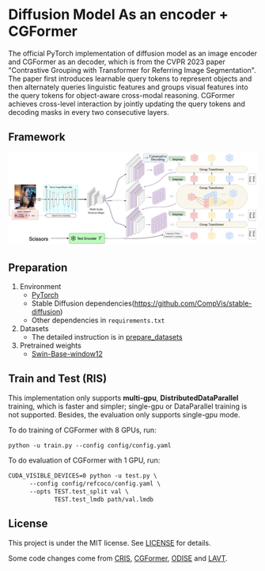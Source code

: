# Diffusion Model As an encoder + CGFormer
The official PyTorch implementation of diffusion model as an image encoder and CGFormer as an decoder, which is from the CVPR 2023 paper "Contrastive Grouping with Transformer for Referring Image Segmentation". The paper first introduces learnable query tokens to represent objects and then alternately queries linguistic features and groups visual features into the query tokens for object-aware cross-modal reasoning. CGFormer achieves cross-level interaction by jointly updating the query tokens and decoding masks in every two consecutive layers.

## Framework
<p align="center">
  <img src="image/framework.png" width="1000">
</p>

## Preparation

1. Environment
   - [PyTorch](www.pytorch.org)
   - Stable Diffusion dependencies(https://github.com/CompVis/stable-diffusion)
   - Other dependencies in `requirements.txt`
2. Datasets
   - The detailed instruction is in [prepare_datasets](data/READEME.md)
3. Pretrained weights
   - [Swin-Base-window12](https://github.com/SwinTransformer/storage/releases/download/v1.0.0/swin_base_patch4_window12_384_22k.pth)

## Train and Test (RIS)

This implementation only supports **multi-gpu**, **DistributedDataParallel** training, which is faster and simpler; single-gpu or DataParallel training is not supported. Besides, the evaluation only supports single-gpu mode.

To do training of CGFormer with 8 GPUs, run:

```
python -u train.py --config config/config.yaml
```

To do evaluation of CGFormer with 1 GPU, run:
```
CUDA_VISIBLE_DEVICES=0 python -u test.py \
      --config config/refcoco/config.yaml \
      --opts TEST.test_split val \
             TEST.test_lmdb path/val.lmdb
```
## License

This project is under the MIT license. See [LICENSE](LICENSE) for details.


Some code changes come from [CRIS](https://github.com/DerrickWang005/CRIS.pytorch/tree/master), [CGFormer](https://github.com/Toneyaya/CGFormer), [ODISE](https://github.com/NVlabs/ODISE/tree/main) and [LAVT](https://github.com/yz93/LAVT-RIS).

